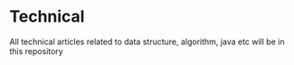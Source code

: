 # Technical
All technical articles related to data structure, algorithm, java etc will be in this repository
